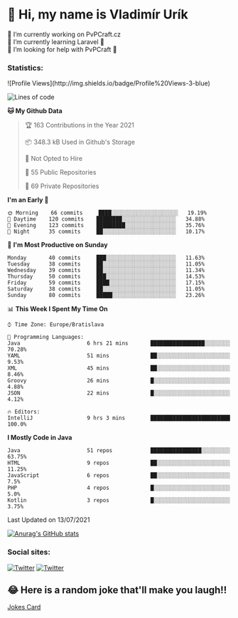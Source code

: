 <h1> 👋 Hi, my name is Vladimír Urík</h1>
<p>
 🔭 I’m currently working on PvPCraft.cz<br>
 🌱 I’m currently learning Laravel 💙<br>
 🤔 I’m looking for help with PvPCraft 💝<br>
</p>
<h3>Statistics:</h3>
<!--START_SECTION:waka-->
![Profile Views](http://img.shields.io/badge/Profile%20Views-3-blue)

![Lines of code](https://img.shields.io/badge/From%20Hello%20World%20I%27ve%20Written-4.5%20million%20lines%20of%20code-blue)

**🐱 My Github Data** 

> 🏆 163 Contributions in the Year 2021
 > 
> 📦 348.3 kB Used in Github's Storage 
 > 
> 🚫 Not Opted to Hire
 > 
> 📜 55 Public Repositories 
 > 
> 🔑 69 Private Repositories  
 > 
**I'm an Early 🐤** 

```text
🌞 Morning    66 commits     ████░░░░░░░░░░░░░░░░░░░░░   19.19% 
🌆 Daytime    120 commits    ████████░░░░░░░░░░░░░░░░░   34.88% 
🌃 Evening    123 commits    █████████░░░░░░░░░░░░░░░░   35.76% 
🌙 Night      35 commits     ██░░░░░░░░░░░░░░░░░░░░░░░   10.17%

```
📅 **I'm Most Productive on Sunday** 

```text
Monday       40 commits     ███░░░░░░░░░░░░░░░░░░░░░░   11.63% 
Tuesday      38 commits     ██░░░░░░░░░░░░░░░░░░░░░░░   11.05% 
Wednesday    39 commits     ██░░░░░░░░░░░░░░░░░░░░░░░   11.34% 
Thursday     50 commits     ███░░░░░░░░░░░░░░░░░░░░░░   14.53% 
Friday       59 commits     ████░░░░░░░░░░░░░░░░░░░░░   17.15% 
Saturday     38 commits     ██░░░░░░░░░░░░░░░░░░░░░░░   11.05% 
Sunday       80 commits     █████░░░░░░░░░░░░░░░░░░░░   23.26%

```


📊 **This Week I Spent My Time On** 

```text
⌚︎ Time Zone: Europe/Bratislava

💬 Programming Languages: 
Java                     6 hrs 21 mins       █████████████████░░░░░░░░   70.28% 
YAML                     51 mins             ██░░░░░░░░░░░░░░░░░░░░░░░   9.53% 
XML                      45 mins             ██░░░░░░░░░░░░░░░░░░░░░░░   8.46% 
Groovy                   26 mins             █░░░░░░░░░░░░░░░░░░░░░░░░   4.88% 
JSON                     22 mins             █░░░░░░░░░░░░░░░░░░░░░░░░   4.12%

🔥 Editors: 
IntelliJ                 9 hrs 3 mins        █████████████████████████   100.0%

```

**I Mostly Code in Java** 

```text
Java                     51 repos            ████████████████░░░░░░░░░   63.75% 
HTML                     9 repos             ██░░░░░░░░░░░░░░░░░░░░░░░   11.25% 
JavaScript               6 repos             ██░░░░░░░░░░░░░░░░░░░░░░░   7.5% 
PHP                      4 repos             █░░░░░░░░░░░░░░░░░░░░░░░░   5.0% 
Kotlin                   3 repos             █░░░░░░░░░░░░░░░░░░░░░░░░   3.75%

```



 Last Updated on 13/07/2021
<!--END_SECTION:waka-->

[![Anurag's GitHub stats](https://github-readme-stats.vercel.app/api?username=vladimir-urik)](https://github.com/anuraghazra/github-readme-stats)

<h3>Social sites:</h3>
<p><a href="https://twitter.com/GGGEDR" target="_blank"><img alt="Twitter" src="https://img.shields.io/badge/twitter-%231DA1F2.svg?&style=for-the-badge&logo=twitter&logoColor=white" /></a> <a href="https://www.reddit.com/user/GGGEDR" target="_blank"><img alt="Twitter" src="https://img.shields.io/badge/reddit-%23FE6262.svg?&style=for-the-badge&logo=reddit&logoColor=white" /></a>
</p>

## 😂 Here is a random joke that'll make you laugh!!
[Jokes Card](https://readme-jokes.vercel.app/api)

